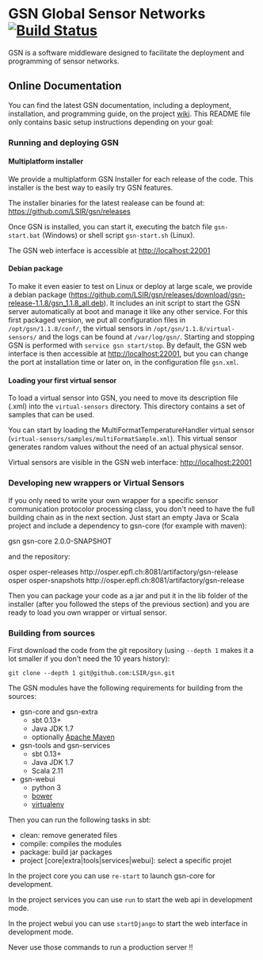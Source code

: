 # GSN Global Sensor Networks [![Build Status](https://travis-ci.org/LSIR/gsn.svg)](https://travis-ci.org/LSIR/gsn)

GSN is a software middleware designed to facilitate the deployment and programming of sensor networks. 

## Online Documentation

You can find the latest GSN documentation, including a deployment, installation, and programming
guide, on the project [wiki](https://github.com/LSIR/gsn/wiki).
This README file only contains basic setup instructions depending on your goal:

### Running and deploying GSN

#### Multiplatform installer

We provide a multiplatform GSN Installer for each release of the code. This installer is the best way to easily try GSN features. 

The installer binaries for the latest realease can be found at:
<https://github.com/LSIR/gsn/releases>

Once GSN is installed, you can start it, executing the batch file `gsn-start.bat` (Windows) or shell script `gsn-start.sh` (Linux). 

The GSN web interface is accessible at <http://localhost:22001>

#### Debian package

To make it even easier to test on Linux or deploy at large scale, we provide a debian package (https://github.com/LSIR/gsn/releases/download/gsn-release-1.1.8/gsn_1.1.8_all.deb). It includes an init script to start the GSN server automatically at boot and manage it like any other service. For this first packaged version, we put all configuration files in `/opt/gsn/1.1.8/conf/`, the virtual sensors in `/opt/gsn/1.1.8/virtual-sensors/` and the logs can be found at `/var/log/gsn/`. Starting and stopping GSN is performed with `service gsn start/stop`. By default, the GSN web interface is then accessible at <http://localhost:22001>, but you can change the port at installation time or later on, in the configuration file `gsn.xml`.

#### Loading your first virtual sensor

To load a virtual sensor into GSN, you need to move its description file (.xml) into the `virtual-sensors` directory.
This directory contains a set of samples that can be used.

You can start by loading the MultiFormatTemperatureHandler virtual sensor (`virtual-sensors/samples/multiFormatSample.xml`).
This virtual sensor generates random values without the need of an actual physical sensor.

Virtual sensors are visible in the GSN web interface: <http://localhost:22001>


### Developing new wrappers or Virtual Sensors 

If you only need to write your own wrapper for a specific sensor communication protocolor processing class, you don't need to have the full building chain as in the next section. Just start an empty Java or Scala project and include a dependency to gsn-core (for example with maven):

<dependency>
    <groupId>gsn</groupId>
    <artifactId>gsn-core</artifactId>
    <version>2.0.0-SNAPSHOT</version>
</dependency>

and the repository:

<distributionManagement>
    <repository>
        <id>osper</id>
        <name>osper-releases</name>
        <url>http://osper.epfl.ch:8081/artifactory/gsn-release</url>
    </repository>
    <snapshotRepository>
        <id>osper</id>
        <name>osper-snapshots</name>
        <url>http://osper.epfl.ch:8081/artifactory/gsn-release</url>
    </snapshotRepository>
</distributionManagement>

Then you can package your code as a jar and put it in the lib folder of the installer (after you followed the steps of the previous section) and you are ready to load you own wrapper or virtual sensor.

### Building from sources

First download the code from the git repository (using ``--depth 1`` makes it a lot smaller if you don't need the 10 years history):

	git clone --depth 1 git@github.com:LSIR/gsn.git

The GSN modules have the following requirements for building from the sources:

* gsn-core and gsn-extra
  * sbt 0.13+
  * Java JDK 1.7
  * optionally [Apache Maven](http://maven.apache.org/download.cgi)
* gsn-tools and gsn-services
  * sbt 0.13+
  * Java JDK 1.7
  * Scala 2.11
* gsn-webui
  * python 3 
  * [bower](http://bower.io/)
  * [virtualenv](http://docs.python-guide.org/en/latest/dev/virtualenvs/)


Then you can run the following tasks in sbt:

* clean: remove generated files
* compile: compiles the modules
* package: build jar packages
* project [core|extra|tools|services|webui]: select a specific projet

In the project core you can use ``re-start`` to launch gsn-core for development.

In the project services you can use ``run`` to start the web api in development mode.

In the project webui you can use ``startDjango`` to start the web interface in development mode.

Never use those commands to run a production server !!

